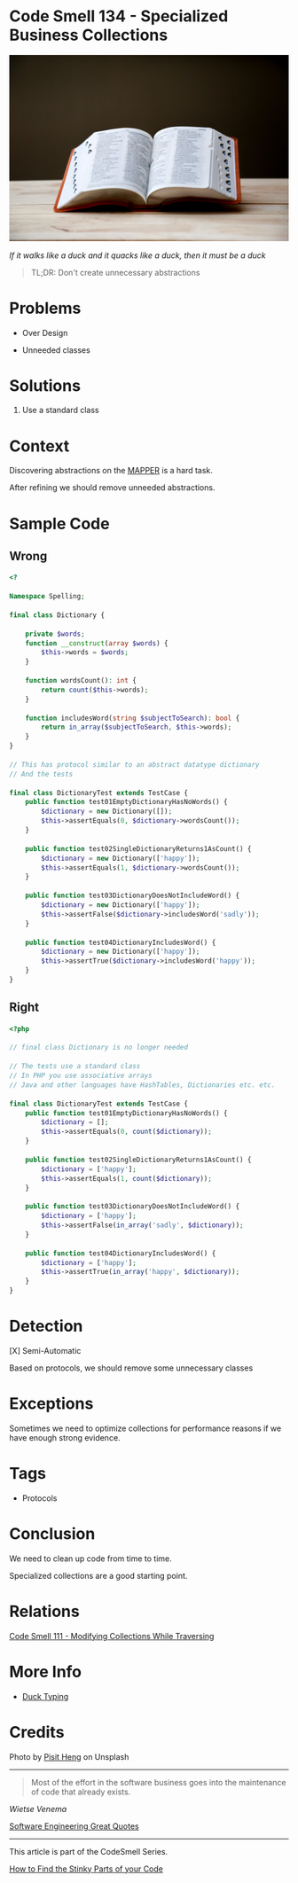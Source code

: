 # Code Smell 134 - Specialized Business Collections

![Code Smell 134 - Specialized Business Collections](Code%20Smell%20134%20-%20Specialized%20Business%20Collections.jpg)

*If it walks like a duck and it quacks like a duck, then it must be a duck*

> TL;DR: Don't create unnecessary abstractions

# Problems

- Over Design

- Unneeded classes

# Solutions

1. Use a standard class

# Context

Discovering abstractions on the [MAPPER](https://github.com/mcsee/Software-Design-Articles/tree/main/Articles/Theory/What%20is%20(wrong%20with)%20software/readme.md) is a hard task.

After refining we should remove unneeded abstractions.

# Sample Code

## Wrong

[Gist Url]: # (https://gist.github.com/mcsee/6e4e3684bbb29379a6bf30f4a00a2c7f)

```php
<?

Namespace Spelling;

final class Dictionary {

    private $words;
    function __construct(array $words) {
        $this->words = $words;
    }

    function wordsCount(): int {
        return count($this->words);
    }

    function includesWord(string $subjectToSearch): bool {
        return in_array($subjectToSearch, $this->words);
    }
}

// This has protocol similar to an abstract datatype dictionary
// And the tests
  
final class DictionaryTest extends TestCase {
    public function test01EmptyDictionaryHasNoWords() {
        $dictionary = new Dictionary([]);
        $this->assertEquals(0, $dictionary->wordsCount());
    }

    public function test02SingleDictionaryReturns1AsCount() {        
        $dictionary = new Dictionary(['happy']);
        $this->assertEquals(1, $dictionary->wordsCount());
    }

    public function test03DictionaryDoesNotIncludeWord() {
        $dictionary = new Dictionary(['happy']);
        $this->assertFalse($dictionary->includesWord('sadly'));
    }

    public function test04DictionaryIncludesWord() {
        $dictionary = new Dictionary(['happy']);
        $this->assertTrue($dictionary->includesWord('happy'));
    }
}
```

## Right

[Gist Url]: # (https://gist.github.com/mcsee/2d15677ca73742cb2553aa4a098f3683)

```php
<?php

// final class Dictionary is no longer needed
    
// The tests use a standard class
// In PHP you use associative arrays
// Java and other languages have HashTables, Dictionaries etc. etc.

final class DictionaryTest extends TestCase {
    public function test01EmptyDictionaryHasNoWords() {
        $dictionary = [];
        $this->assertEquals(0, count($dictionary));
    }

    public function test02SingleDictionaryReturns1AsCount() {
        $dictionary = ['happy']; 
        $this->assertEquals(1, count($dictionary));
    }

    public function test03DictionaryDoesNotIncludeWord() {
        $dictionary = ['happy']; 
        $this->assertFalse(in_array('sadly', $dictionary));
    }

    public function test04DictionaryIncludesWord() {
        $dictionary = ['happy'];  
        $this->assertTrue(in_array('happy', $dictionary));
    }
}
```

# Detection

[X] Semi-Automatic 

Based on protocols, we should remove some unnecessary classes 

# Exceptions

Sometimes we need to optimize collections for performance reasons if we have enough strong evidence.

# Tags

- Protocols

# Conclusion

We need to clean up code from time to time.

Specialized collections are a good starting point.

# Relations

[Code Smell 111 - Modifying Collections While Traversing](https://github.com/mcsee/Software-Design-Articles/tree/main/Articles/Code%20Smells/Code%20Smell%20111%20-%20Modifying%20Collections%20While%20Traversing/readme.md)

# More Info

- [Duck Typing](https://en.wikipedia.org/wiki/Duck_typing)

# Credits

Photo by [Pisit Heng](https://unsplash.com/@pisitheng) on Unsplash

* * *

> Most of the effort in the software business goes into the maintenance of code that already exists.

_Wietse Venema_
 
[Software Engineering Great Quotes](https://github.com/mcsee/Software-Design-Articles/tree/main/Articles/Quotes/Software%20Engineering%20Great%20Quotes/readme.md)

* * *

This article is part of the CodeSmell Series.

[How to Find the Stinky Parts of your Code](https://github.com/mcsee/Software-Design-Articles/tree/main/Articles/Code%20Smells/How%20to%20Find%20the%20Stinky%20parts%20of%20your%20Code/readme.md)